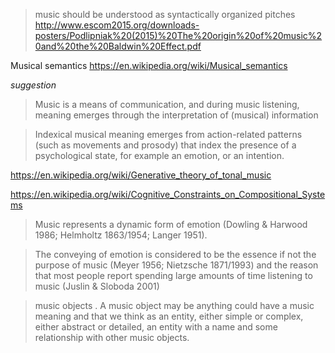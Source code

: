 
> music should be understood as syntactically organized
pitches
http://www.escom2015.org/downloads-posters/Podlipniak%20(2015)%20The%20origin%20of%20music%20and%20the%20Baldwin%20Effect.pdf

Musical semantics
https://en.wikipedia.org/wiki/Musical_semantics

_suggestion_

> Music is a means of communication, and during music listening,
meaning emerges through the interpretation of (musical) information

> Indexical musical meaning emerges from action-related patterns
(such as movements and prosody) that index the presence
of a psychological state, for example an emotion, or
an intention.

https://en.wikipedia.org/wiki/Generative_theory_of_tonal_music

https://en.wikipedia.org/wiki/Cognitive_Constraints_on_Compositional_Systems

> Music represents a dynamic form of emotion
(Dowling & Harwood 1986; Helmholtz
1863/1954; Langer 1951). 

> The conveying of
emotion is considered to be the essence if not
the purpose of music (Meyer 1956; Nietzsche
1871/1993) and the reason that most people report
spending large amounts of time listening
to music (Juslin & Sloboda 2001)

>  music objects . A music object may be anything could have a music meaning and that we think as
an entity, either simple or complex, either abstract or detailed, an entity with a name and some relationship
with other music objects.

